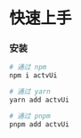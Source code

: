 # 快速上手

### 安装

```bash
# 通过 npm
npm i actvUi

# 通过 yarn
yarn add actvUi

# 通过 pnpm
pnpm add actvUi
```
